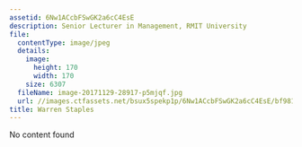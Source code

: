 ```yaml
---
assetid: 6Nw1ACcbFSwGK2a6cC4EsE
description: Senior Lecturer in Management, RMIT University
file:
  contentType: image/jpeg
  details:
    image:
      height: 170
      width: 170
    size: 6307
  fileName: image-20171129-28917-p5mjqf.jpg
  url: //images.ctfassets.net/bsux5spekp1p/6Nw1ACcbFSwGK2a6cC4EsE/bf981e0e285605ac56996bb7c59b2589/image-20171129-28917-p5mjqf.jpg
title: Warren Staples
---
```

No content found